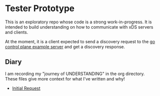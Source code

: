 # Tester Prototype

This is an exploratory repo whose code is a strong work-in-progress. It is
intended to build understanding on how to communicate with xDS servers and clients. 

At the moment, it is a client expected to send a discovery request to the [go control plane example server](https://github.com/envoyproxy/go-control-plane/blob/main/internal/example/README.md) and get a discovery response.

## Diary
I am recording my "journey of UNDERSTANDING" in the org directory.  These files give 
more context for what I've written and why!
- [Initial Request](./org/initial-request.org)
<!-- - [Streaming Request](./org/streaming-request.org) -->
<!-- - [Test Cases for the xDS Transport Protocol](./org/test-cases-for-xds-transport.org) -->
